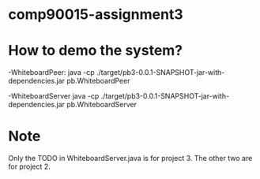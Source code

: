 # comp90015-assignment3

# How to demo the system?

-WhiteboardPeer:
java -cp ./target/pb3-0.0.1-SNAPSHOT-jar-with-dependencies.jar pb.WhiteboardPeer

-WhiteboardServer
java -cp ./target/pb3-0.0.1-SNAPSHOT-jar-with-dependencies.jar pb.WhiteboardServer

# Note
Only the TODO in WhiteboardServer.java is for project 3. The other two are for project 2.